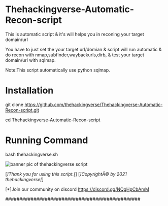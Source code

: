 # Thehackingverse-Automatic-Recon-script
 This is automatic script & it's will helps you in reconing your target domain/url




You have to just set the your target url/domian & script will run automatic & do recon with nmap,subfinder,waybackurls,dirb,
& test your target domain/url with sqlmap.




Note:This script automatically use python sqlmap.



# Installation


git clone https://github.com/thehackingverse/Thehackingverse-Automatic-Recon-script.git



cd Thehackingverse-Automatic-Recon-script






# Running Command



bash thehackingverse.sh



![banner pic of thehackingverse script](https://user-images.githubusercontent.com/86924237/144408105-700a51e4-09cb-4038-a7dc-31b32a095c30.png)





[*]Thank you for using this script.[*]
[*]CopyrightÂ© by 2021 thehackingverse[*]



[*]Join our community on discord https://discord.gg/NQgHpCbAmM

################################################
